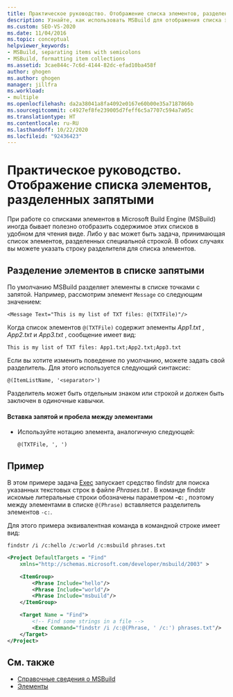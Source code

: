 ```yaml
---
title: Практическое руководство. Отображение списка элементов, разделенных запятыми | Документация Майкрософт
description: Узнайте, как использовать MSBuild для отображения списка элементов, разделенных запятыми, или указать другие строки разделителей для такого списка.
ms.custom: SEO-VS-2020
ms.date: 11/04/2016
ms.topic: conceptual
helpviewer_keywords:
- MSBuild, separating items with semicolons
- MSBuild, formatting item collections
ms.assetid: 3cae844c-7c6d-4144-82dc-efad10ba458f
author: ghogen
ms.author: ghogen
manager: jillfra
ms.workload:
- multiple
ms.openlocfilehash: da2a38041a8fa4092e0167e60b00e35a7187866b
ms.sourcegitcommit: c4927ef8fe239005d7feff6c5a7707c594a7a05c
ms.translationtype: HT
ms.contentlocale: ru-RU
ms.lasthandoff: 10/22/2020
ms.locfileid: "92436423"
---
```

# <a name="how-to-display-an-item-list-separated-with-commas"></a>Практическое руководство. Отображение списка элементов, разделенных запятыми

При работе со списками элементов в Microsoft Build Engine (MSBuild) иногда бывает полезно отобразить содержимое этих списков в удобном для чтения виде. Либо у вас может быть задача, принимающая список элементов, разделенных специальной строкой. В обоих случаях вы можете указать строку разделителя для списка элементов.

## <a name="separate-items-in-a-list-with-commas"></a>Разделение элементов в списке запятыми

По умолчанию MSBuild разделяет элементы в списке точками с запятой. Например, рассмотрим элемент `Message` со следующим значением:

`<Message Text="This is my list of TXT files: @(TXTFile)"/>`

Когда список элементов `@(TXTFile)` содержит элементы *App1.txt* , *App2.txt* и *App3.txt* , сообщение имеет вид:

`This is my list of TXT files: App1.txt;App2.txt;App3.txt`

Если вы хотите изменить поведение по умолчанию, можете задать свой разделитель. Для этого используется следующий синтаксис:

`@(ItemListName, '<separator>')`

Разделитель может быть отдельным знаком или строкой и должен быть заключен в одиночные кавычки.

#### <a name="to-insert-a-comma-and-a-space-between-items"></a>Вставка запятой и пробела между элементами

- Используйте нотацию элемента, аналогичную следующей:

    `@(TXTFile, ', ')`

## <a name="example"></a>Пример

В этом примере задача [Exec](../msbuild/exec-task.md) запускает средство findstr для поиска указанных текстовых строк в файле *Phrases.txt* . В команде findstr искомые литеральные строки обозначены параметром **-c:** , поэтому между элементами в списке `@(Phrase)` вставляется разделитель элементов `-c:`.

Для этого примера эквивалентная команда в командной строке имеет вид:

`findstr /i /c:hello /c:world /c:msbuild phrases.txt`

```xml
<Project DefaultTargets = "Find"
    xmlns="http://schemas.microsoft.com/developer/msbuild/2003" >

    <ItemGroup>
        <Phrase Include="hello"/>
        <Phrase Include="world"/>
        <Phrase Include="msbuild"/>
    </ItemGroup>

    <Target Name = "Find">
        <!-- Find some strings in a file -->
        <Exec Command="findstr /i /c:@(Phrase, ' /c:') phrases.txt"/>
    </Target>
</Project>
```

## <a name="see-also"></a>См. также

- [Справочные сведения о MSBuild](../msbuild/msbuild-reference.md)
- [Элементы](../msbuild/msbuild-items.md)
